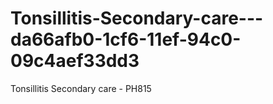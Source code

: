 # Tonsillitis-Secondary-care---da66afb0-1cf6-11ef-94c0-09c4aef33dd3
Tonsillitis Secondary care - PH815
